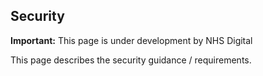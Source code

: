## Security

  <div markdown="span" class="alert alert-warning" role="alert"><i class="fa fa-warning"></i><b> Important:</b> This page is under development by NHS Digital</div>

This page describes the security guidance / requirements.


